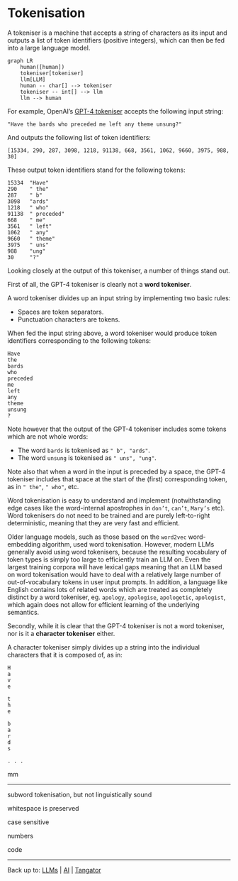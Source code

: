 # Tokenisation

A tokeniser is a machine that accepts a string of characters as its input and outputs a list of token identifiers (positive integers), which can then be fed into a large language model.

```mermaid
graph LR
    human([human])
    tokeniser[tokeniser]
    llm[LLM]
    human -- char[] --> tokeniser
    tokeniser -- int[] --> llm
    llm --> human
```

For example, OpenAI’s [GPT-4 tokeniser](https://platform.openai.com/tokenizer) accepts the following input string:
```
"Have the bards who preceded me left any theme unsung?"
```
And outputs the following list of token identifiers:
```
[15334, 290, 287, 3098, 1218, 91138, 668, 3561, 1062, 9660, 3975, 988, 30]
```
These output token identifiers stand for the following tokens:
```
15334  "Have"
290    " the"
287    " b"
3098   "ards"
1218   " who"
91138  " preceded"
668    " me"
3561   " left"
1062   " any"
9660   " theme"
3975   " uns"
988    "ung"
30     "?"
```

Looking closely at the output of this tokeniser, a number of things stand out.

First of all, the GPT-4 tokeniser is clearly not a **word tokeniser**.

A word tokeniser divides up an input string by implementing two basic rules:
- Spaces are token separators.
- Punctuation characters are tokens.

When fed the input string above, a word tokeniser would produce token identifiers corresponding to the following tokens:
```
Have
the
bards
who
preceded
me
left
any
theme
unsung
?
```

Note however that the output of the GPT-4 tokeniser includes some tokens which are not whole words:
- The word `bards` is tokenised as `" b", "ards"`.
- The word `unsung` is tokenised as `" uns", "ung"`.

Note also that when a word in the input is preceded by a space, the GPT-4 tokeniser includes that space at the start of the (first) corresponding token, as in `" the"`, `" who"`, etc.

Word tokenisation is easy to understand and implement (notwithstanding edge cases like the word-internal apostrophes in `don’t`, `can’t`, `Mary’s` etc). Word tokenisers do not need to be trained and are purely left-to-right deterministic, meaning that they are very fast and efficient.

Older language models, such as those based on the `word2vec` word-embedding algorithm, used word tokenisation. However, modern LLMs generally avoid using word tokenisers, because the resulting vocabulary of token types is simply too large to efficiently train an LLM on. Even the largest training corpora will have lexical gaps meaning that an LLM based on word tokenisation would have to deal with a relatively large number of out-of-vocabulary tokens in user input prompts. In addition, a language like English contains lots of related words which are treated as completely distinct by a word tokeniser, eg. `apology`, `apologise`, `apologetic`, `apologist`, which again does not allow for efficient learning of the underlying semantics.

Secondly, while it is clear that the GPT-4 tokeniser is not a word tokeniser, nor is it a **character tokeniser** either.

A character tokeniser simply divides up a string into the individual characters that it is composed of, as in:
```
H
a
v
e

t
h
e

b
a
r
d
s 

. . .
```
mm


----



subword tokenisation, but not linguistically sound

whitespace is preserved

case sensitive

numbers

code





----

Back up to: [LLMs](index.md) | [AI](../index.md) | [Tangator](../../index.md)
